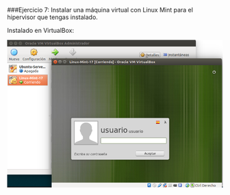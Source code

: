 ###Ejercicio 7: Instalar una máquina virtual con Linux Mint para el hipervisor que tengas instalado.

Instalado en VirtualBox:

![](ejercicio7.png)